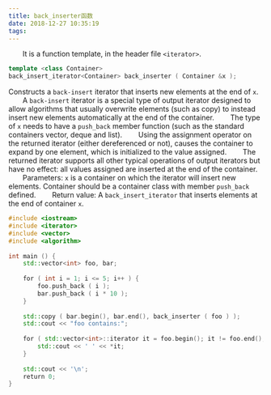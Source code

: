 ```yaml
---
title: back_inserter函数
date: 2018-12-27 10:35:19
tags:
---
```

&emsp;&emsp;It is a function template, in the header file `<iterator>`.

``` cpp
template <class Container>
back_insert_iterator<Container> back_inserter ( Container &x );
```

Constructs a `back-insert` iterator that inserts new elements at the end of `x`.
&emsp;&emsp;A `back-insert` iterator is a special type of output iterator designed to allow algorithms that usually overwrite elements (such as copy) to instead insert new elements automatically at the end of the container.
&emsp;&emsp;The type of `x` needs to have a `push_back` member function (such as the standard containers vector, deque and list).
&emsp;&emsp;Using the assignment operator on the returned iterator (either dereferenced or not), causes the container to expand by one element, which is initialized to the value assigned.
&emsp;&emsp;The returned iterator supports all other typical operations of output iterators but have no effect: all values assigned are inserted at the end of the container.
&emsp;&emsp;Parameters: `x` is a container on which the iterator will insert new elements. Container should be a container class with member `push_back` defined.
&emsp;&emsp;Return value: A `back_insert_iterator` that inserts elements at the end of container `x`.

``` cpp
#include <iostream>
#include <iterator>
#include <vector>
#include <algorithm>
​
int main () {
    std::vector<int> foo, bar;
​
    for ( int i = 1; i <= 5; i++ ) {
        foo.push_back ( i );
        bar.push_back ( i * 10 );
    }
​
    std::copy ( bar.begin(), bar.end(), back_inserter ( foo ) );
    std::cout << "foo contains:";
​
    for ( std::vector<int>::iterator it = foo.begin(); it != foo.end(); ++it ) {
        std::cout << ' ' << *it;
    }
​
    std::cout << '\n';
    return 0;
}
```